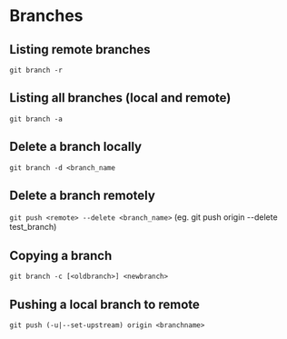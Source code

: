# Branches

## Listing remote branches  
`git branch -r`

## Listing all branches (local and remote)  
`git branch -a`

## Delete a branch locally  
`git branch -d <branch_name`

## Delete a branch remotely  
`git push <remote> --delete <branch_name>` (eg. git push origin --delete test_branch)

## Copying a branch
`git branch -c [<oldbranch>] <newbranch>`

## Pushing a local branch to remote  
`git push (-u|--set-upstream) origin <branchname>`